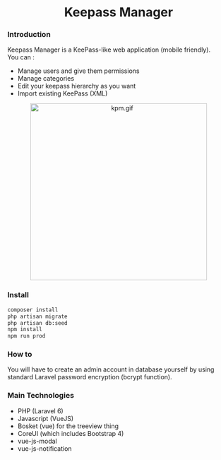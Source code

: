 <h1 align="center">Keepass Manager</h1>

### Introduction
Keepass Manager is a KeePass-like web application (mobile friendly).
<br>
You can :
<ul>
<li>Manage users and give them permissions</li>
<li>Manage categories</li>
<li>Edit your keepass hierarchy as you want</li>
<li>Import existing KeePass (XML)</li>
</ul>

<p align="center">
  <img src="https://s3.gifyu.com/images/kpm.gif" alt="kpm.gif" border="0" height="400" />
</p>

### Install

```bash
composer install
php artisan migrate
php artisan db:seed
npm install
npm run prod
```

### How to

You will have to create an admin account in database yourself by using standard Laravel password encryption (bcrypt function).

### Main Technologies

<ul>
<li>PHP (Laravel 6)</li>
<li>Javascript (VueJS)</li>
<li>Bosket (vue) for the treeview thing</li>
<li>CoreUI (which includes Bootstrap 4)</li>
<li>vue-js-modal</li>
<li>vue-js-notification</li>
</ul>
